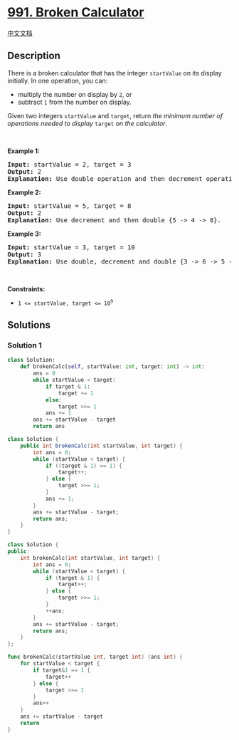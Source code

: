 # [991. Broken Calculator](https://leetcode.com/problems/broken-calculator)

[中文文档](/solution/0900-0999/0991.Broken%20Calculator/README.md)

## Description

<p>There is a broken calculator that has the integer <code>startValue</code> on its display initially. In one operation, you can:</p>

<ul>
	<li>multiply the number on display by <code>2</code>, or</li>
	<li>subtract <code>1</code> from the number on display.</li>
</ul>

<p>Given two integers <code>startValue</code> and <code>target</code>, return <em>the minimum number of operations needed to display </em><code>target</code><em> on the calculator</em>.</p>

<p>&nbsp;</p>
<p><strong class="example">Example 1:</strong></p>

<pre>
<strong>Input:</strong> startValue = 2, target = 3
<strong>Output:</strong> 2
<strong>Explanation:</strong> Use double operation and then decrement operation {2 -&gt; 4 -&gt; 3}.
</pre>

<p><strong class="example">Example 2:</strong></p>

<pre>
<strong>Input:</strong> startValue = 5, target = 8
<strong>Output:</strong> 2
<strong>Explanation:</strong> Use decrement and then double {5 -&gt; 4 -&gt; 8}.
</pre>

<p><strong class="example">Example 3:</strong></p>

<pre>
<strong>Input:</strong> startValue = 3, target = 10
<strong>Output:</strong> 3
<strong>Explanation:</strong> Use double, decrement and double {3 -&gt; 6 -&gt; 5 -&gt; 10}.
</pre>

<p>&nbsp;</p>
<p><strong>Constraints:</strong></p>

<ul>
	<li><code>1 &lt;= startValue, target &lt;= 10<sup>9</sup></code></li>
</ul>

## Solutions

### Solution 1

<!-- tabs:start -->

```python
class Solution:
    def brokenCalc(self, startValue: int, target: int) -> int:
        ans = 0
        while startValue < target:
            if target & 1:
                target += 1
            else:
                target >>= 1
            ans += 1
        ans += startValue - target
        return ans
```

```java
class Solution {
    public int brokenCalc(int startValue, int target) {
        int ans = 0;
        while (startValue < target) {
            if ((target & 1) == 1) {
                target++;
            } else {
                target >>= 1;
            }
            ans += 1;
        }
        ans += startValue - target;
        return ans;
    }
}
```

```cpp
class Solution {
public:
    int brokenCalc(int startValue, int target) {
        int ans = 0;
        while (startValue < target) {
            if (target & 1) {
                target++;
            } else {
                target >>= 1;
            }
            ++ans;
        }
        ans += startValue - target;
        return ans;
    }
};
```

```go
func brokenCalc(startValue int, target int) (ans int) {
	for startValue < target {
		if target&1 == 1 {
			target++
		} else {
			target >>= 1
		}
		ans++
	}
	ans += startValue - target
	return
}
```

<!-- tabs:end -->

<!-- end -->
